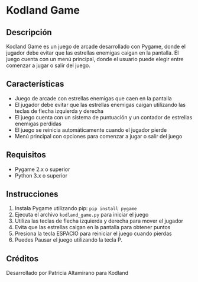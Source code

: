 Kodland Game
==========

**Descripción**
-----------

Kodland Game es un juego de arcade desarrollado con Pygame, donde el jugador debe evitar que las estrellas enemigas caigan en la pantalla. El juego cuenta con un menú principal, donde el usuario puede elegir entre comenzar a jugar o salir del juego.

**Características**
--------------

* Juego de arcade con estrellas enemigas que caen en la pantalla
* El jugador debe evitar que las estrellas enemigas caigan utilizando las teclas de flecha izquierda y derecha
* El juego cuenta con un sistema de puntuación y un contador de estrellas enemigas perdidas
* El juego se reinicia automáticamente cuando el jugador pierde
* Menú principal con opciones para comenzar a jugar o salir del juego

**Requisitos**
------------

* Pygame 2.x o superior
* Python 3.x o superior

**Instrucciones**
--------------

1. Instala Pygame utilizando pip: `pip install pygame`
2. Ejecuta el archivo `kodland_game.py` para iniciar el juego
3. Utiliza las teclas de flecha izquierda y derecha para mover el jugador
4. Evita que las estrellas caigan en la pantalla para obtener puntos
5. Presiona la tecla ESPACIO para reiniciar el juego cuando pierdas
6. Puedes Pausar el juego utilizando la tecla P.


**Créditos**
------------

Desarrollado por Patricia Altamirano para Kodland

